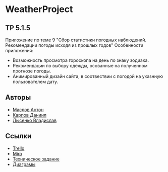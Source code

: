 # WeatherProject
## TP 5.1.5
Приложение по теме 9 "Сбор статистики погодных наблюдений. Рекомендации погоды исходя из прошлых годов"
Особенности приложения:
 * Возможность просмотра гороскопа на день по знаку зодиака.
 * Рекомендации по выбору одежды, осованные на полученном прогнозе погоды.
 * Анимированный дизайн сайта, в соотвествии с погодой на указнную пользователем дату.

## Авторы

* [Маслов Антон](https://github.com/prollla)
* [Карпов Даниил](https://github.com/HAZZI36)
* [Лысенко Владислав](https://github.com/prollla)

## Ссылки

* [Trello](https://trello.com/b/8p3AaO2b/weatherproject)
* [Miro]()
* [Техническое задание]()
* [Диаграмы]()

